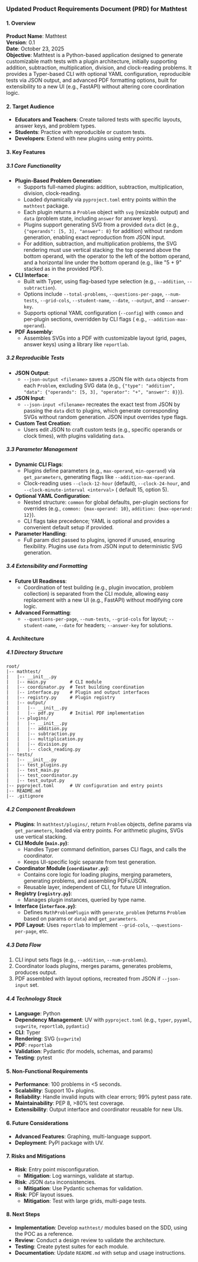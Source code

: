 ### Updated Product Requirements Document (PRD) for Mathtest

#### 1. Overview

**Product Name**: Mathtest  
**Version**: 0.1  
**Date**: October 23, 2025  
**Objective**: Mathtest is a Python-based application designed to generate customizable math tests with a plugin
architecture, initially supporting addition, subtraction, multiplication, division, and clock-reading problems. It
provides a Typer-based CLI with optional YAML configuration, reproducible tests via JSON output, and advanced PDF
formatting options, built for extensibility to a new UI (e.g., FastAPI) without altering core coordination logic.

#### 2. Target Audience

- **Educators and Teachers**: Create tailored tests with specific layouts, answer keys, and problem types.
- **Students**: Practice with reproducible or custom tests.
- **Developers**: Extend with new plugins using entry points.

#### 3. Key Features

##### 3.1 Core Functionality

- **Plugin-Based Problem Generation**:
    - Supports full-named plugins: addition, subtraction, multiplication, division, clock-reading.
    - Loaded dynamically via `pyproject.toml` entry points within the `mathtest` package.
    - Each plugin returns a `Problem` object with `svg` (resizable output) and `data` (problem state, including `answer`
      for answer keys).
    - Plugins support generating SVG from a provided `data` dict (e.g., `{"operands": [5, 3], "answer": 8}` for
      addition) without random generation, enabling exact reproduction from JSON input.
    - For addition, subtraction, and multiplication problems, the SVG rendering must use vertical stacking: the top
      operand above the bottom operand, with the operator to the left of the bottom operand, and a horizontal line under
      the bottom operand (e.g., like "5 + 9" stacked as in the provided PDF).
- **CLI Interface**:
    - Built with Typer, using flag-based type selection (e.g., `--addition`, `--subtraction`).
    - Options include `--total-problems`, `--questions-per-page`, `--num-tests`, `--grid-cols`, `--student-name`,
      `--date`, `--output`, and `--answer-key`.
    - Supports optional YAML configuration (`--config`) with `common` and per-plugin sections, overridden by CLI flags (
      e.g., `--addition-max-operand`).
- **PDF Assembly**:
    - Assembles SVGs into a PDF with customizable layout (grid, pages, answer keys) using a library like `reportlab`.

##### 3.2 Reproducible Tests

- **JSON Output**:
    - `--json-output <filename>` saves a JSON file with `data` objects from each `Problem`, excluding SVG data (e.g.,
      `{"type": "addition", "data": {"operands": [5, 3], "operator": "+", "answer": 8}}`).
- **JSON Input**:
    - `--json-input <filename>` recreates the exact test from JSON by passing the `data` dict to plugins, which generate
      corresponding SVGs without random generation. JSON input overrides type flags.
- **Custom Test Creation**:
    - Users edit JSON to craft custom tests (e.g., specific operands or clock times), with plugins validating `data`.

##### 3.3 Parameter Management

- **Dynamic CLI Flags**:
    - Plugins define parameters (e.g., `max-operand`, `min-operand`) via `get_parameters`, generating flags like
      `--addition-max-operand`.
    - Clock-reading uses `--clock-12-hour` (default), `--clock-24-hour`, and `--clock-minute-interval <interval>` (
      default 15, option 5).
- **Optional YAML Configuration**:
    - Nested structure: `common` for global defaults, per-plugin sections for overrides (e.g.,
      `common: {max-operand: 10}`, `addition: {max-operand: 12}`).
    - CLI flags take precedence; YAML is optional and provides a convenient default setup if provided.
- **Parameter Handling**:
    - Full param dict passed to plugins, ignored if unused, ensuring flexibility. Plugins use `data` from JSON input to
      deterministic SVG generation.

##### 3.4 Extensibility and Formatting

- **Future UI Readiness**:
    - Coordination of test building (e.g., plugin invocation, problem collection) is separated from the CLI module,
      allowing easy replacement with a new UI (e.g., FastAPI) without modifying core logic.
- **Advanced Formatting**:
    - `--questions-per-page`, `--num-tests`, `--grid-cols` for layout; `--student-name`, `--date` for headers;
      `--answer-key` for solutions.

#### 4. Architecture

##### 4.1 Directory Structure

```
root/
|-- mathtest/
|   |-- __init__.py
|   |-- main.py         # CLI module
|   |-- coordinator.py  # Test building coordination
|   |-- interface.py    # Plugin and output interfaces
|   |-- registry.py     # Plugin registry
|   |-- output/
|   |   |-- __init__.py
|   |   |-- pdf.py      # Initial PDF implementation
|   |-- plugins/
|   |   |-- __init__.py
|   |   |-- addition.py
|   |   |-- subtraction.py
|   |   |-- multiplication.py
|   |   |-- division.py
|   |   |-- clock_reading.py
|-- tests/
|   |-- __init__.py
|   |-- test_plugins.py
|   |-- test_main.py
|   |-- test_coordinator.py
|   |-- test_output.py
|-- pyproject.toml      # UV configuration and entry points
|-- README.md
|-- .gitignore
```

##### 4.2 Component Breakdown

- **Plugins**: In `mathtest/plugins/`, return `Problem` objects, define params via `get_parameters`, loaded via entry
  points. For arithmetic plugins, SVGs use vertical stacking.
- **CLI Module (`main.py`)**:
    - Handles Typer command definition, parses CLI flags, and calls the coordinator.
    - Keeps UI-specific logic separate from test generation.
- **Coordinator Module (`coordinator.py`)**:
    - Contains core logic for loading plugins, merging parameters, generating problems, and assembling PDFs/JSON.
    - Reusable layer, independent of CLI, for future UI integration.
- **Registry (`registry.py`)**:
    - Manages plugin instances, queried by type name.
- **Interface (`interface.py`)**:
    - Defines `MathProblemPlugin` with `generate_problem` (returns `Problem` based on params or `data`) and
      `get_parameters`.
- **PDF Layout**: Uses `reportlab` to implement `--grid-cols`, `--questions-per-page`, etc.

##### 4.3 Data Flow

1. CLI input sets flags (e.g., `--addition`, `--num-problems`).
2. Coordinator loads plugins, merges params, generates problems, produces output.
3. PDF assembled with layout options, recreated from JSON if `--json-input` set.

##### 4.4 Technology Stack

- **Language**: Python
- **Dependency Management**: UV with `pyproject.toml` (e.g., `typer`, `pyyaml`, `svgwrite`, `reportlab`, `pydantic`)
- **CLI**: Typer
- **Rendering**: SVG (`svgwrite`)
- **PDF**: `reportlab`
- **Validation**: Pydantic (for models, schemas, and params)
- **Testing**: pytest

#### 5. Non-Functional Requirements

- **Performance**: 100 problems in <5 seconds.
- **Scalability**: Support 10+ plugins.
- **Reliability**: Handle invalid inputs with clear errors; 99% pytest pass rate.
- **Maintainability**: PEP 8, >80% test coverage.
- **Extensibility**: Output interface and coordinator reusable for new UIs.

#### 6. Future Considerations

- **Advanced Features**: Graphing, multi-language support.
- **Deployment**: PyPI package with UV.

#### 7. Risks and Mitigations

- **Risk**: Entry point misconfiguration.
    - **Mitigation**: Log warnings, validate at startup.
- **Risk**: JSON `data` inconsistencies.
    - **Mitigation**: Use Pydantic schemas for validation.
- **Risk**: PDF layout issues.
    - **Mitigation**: Test with large grids, multi-page tests.

#### 8. Next Steps

- **Implementation**: Develop `mathtest/` modules based on the SDD, using the POC as a reference.
- **Review**: Conduct a design review to validate the architecture.
- **Testing**: Create pytest suites for each module.
- **Documentation**: Update `README.md` with setup and usage instructions.

